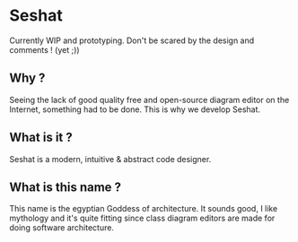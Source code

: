 # Seshat
Currently WIP and prototyping. Don't be scared by the design and comments ! (yet ;))
## Why ?
Seeing the lack of good quality free and open-source diagram editor on the Internet, something had to be done. This is why we develop Seshat.

## What is it ?
Seshat is a modern, intuitive & abstract code designer.

## What is this name ?
This name is the egyptian Goddess of architecture. It sounds good, I like mythology and it's quite fitting since class diagram editors are made for doing software architecture.
